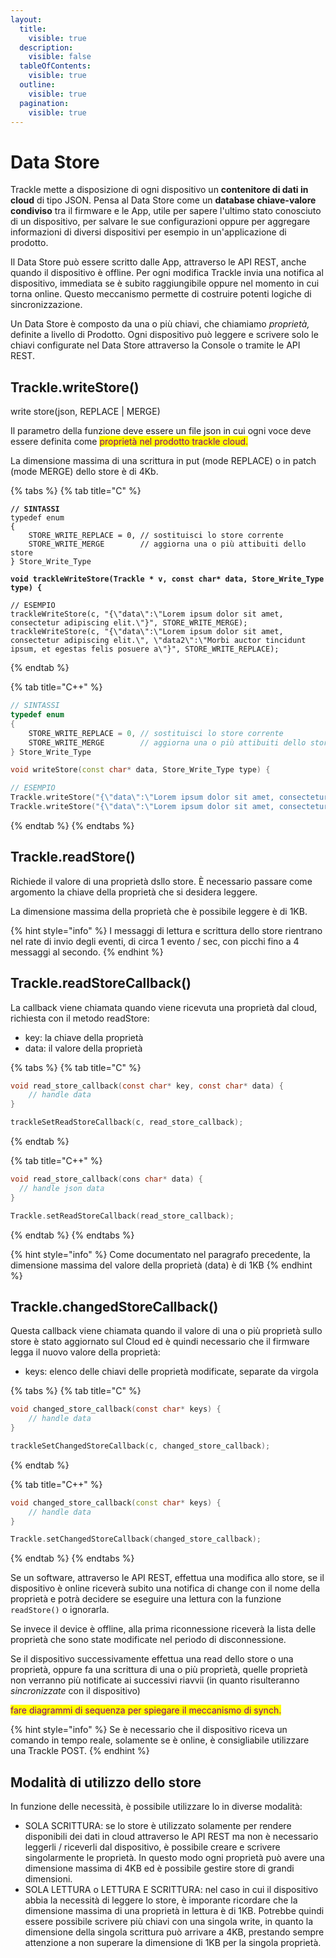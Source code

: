 ```yaml
---
layout:
  title:
    visible: true
  description:
    visible: false
  tableOfContents:
    visible: true
  outline:
    visible: true
  pagination:
    visible: true
---
```


# Data Store

Trackle mette a disposizione di ogni dispositivo un **contenitore di dati in cloud** di tipo JSON. Pensa al Data Store come un **database chiave-valore condiviso** tra il firmware e le App, utile per sapere l'ultimo stato conosciuto di un dispositivo, per salvare le sue configurazioni oppure per aggregare informazioni di diversi dispositivi per esempio in un'applicazione di prodotto.

Il Data Store può essere scritto dalle App, attraverso le API REST, anche quando il dispositivo è offline. Per ogni modifica Trackle invia una notifica al dispositivo, immediata se è subito raggiungibile oppure nel momento in cui torna online. Questo meccanismo permette di costruire potenti logiche di sincronizzazione.

Un Data Store è composto da una o più chiavi, che chiamiamo _proprietà,_ definite a livello di Prodotto. Ogni dispositivo può leggere e scrivere solo le chiavi configurate nel Data Store attraverso la Console o tramite le API REST.

## Trackle.writeStore()

write store(json, REPLACE | MERGE)

Il parametro della funzione deve essere un file json in cui ogni voce deve essere definita come <mark style="color:purple;">proprietà nel prodotto trackle cloud.</mark>

La dimensione massima di una scrittura in put (mode REPLACE) o in patch (mode MERGE) dello store è di 4Kb.

{% tabs %}
{% tab title="C" %}
<pre class="language-c"><code class="lang-c"><strong>// SINTASSI
</strong>typedef enum
{
    STORE_WRITE_REPLACE = 0, // sostituisci lo store corrente
    STORE_WRITE_MERGE        // aggiorna una o più attibuiti dello store
} Store_Write_Type

<strong>void trackleWriteStore(Trackle * v, const char* data, Store_Write_Type type) {
</strong>
// ESEMPIO
trackleWriteStore(c, "{\"data\":\"Lorem ipsum dolor sit amet, consectetur adipiscing elit.\"}", STORE_WRITE_MERGE);
trackleWriteStore(c, "{\"data\":\"Lorem ipsum dolor sit amet, consectetur adipiscing elit.\", \"data2\":\"Morbi auctor tincidunt ipsum, et egestas felis posuere a\"}", STORE_WRITE_REPLACE);
</code></pre>
{% endtab %}

{% tab title="C++" %}
```cpp
// SINTASSI
typedef enum
{
    STORE_WRITE_REPLACE = 0, // sostituisci lo store corrente
    STORE_WRITE_MERGE        // aggiorna una o più attibuiti dello store
} Store_Write_Type

void writeStore(const char* data, Store_Write_Type type) {

// ESEMPIO
Trackle.writeStore("{\"data\":\"Lorem ipsum dolor sit amet, consectetur adipiscing elit.\"}", STORE_WRITE_MERGE);
Trackle.writeStore("{\"data\":\"Lorem ipsum dolor sit amet, consectetur adipiscing elit.\", \"data2\":\"Morbi auctor tincidunt ipsum, et egestas felis posuere a\"}", STORE_WRITE_REPLACE);
```
{% endtab %}
{% endtabs %}

## Trackle.readStore()

Richiede il valore di una proprietà dsllo store. È necessario passare come argomento la chiave della proprietà che si desidera leggere.&#x20;

La dimensione massima della proprietà che è possibile leggere è di 1KB.&#x20;

{% hint style="info" %}
I messaggi di lettura e scrittura dello store rientrano nel rate di invio degli eventi, di circa 1 evento / sec, con picchi fino a 4 messaggi al secondo.
{% endhint %}

## Trackle.readStoreCallback()

La callback viene chiamata quando viene ricevuta una proprietà dal cloud, richiesta con il metodo readStore:

* key: la chiave della proprietà
* data: il valore della proprietà

{% tabs %}
{% tab title="C" %}
```c
void read_store_callback(const char* key, const char* data) {
    // handle data
}

trackleSetReadStoreCallback(c, read_store_callback);
```
{% endtab %}

{% tab title="C++" %}
```cpp
void read_store_callback(cons char* data) {
  // handle json data
}

Trackle.setReadStoreCallback(read_store_callback);
```
{% endtab %}
{% endtabs %}

{% hint style="info" %}
Come documentato nel paragrafo precedente, la dimensione massima del valore della proprietà (data) è di 1KB
{% endhint %}

## Trackle.changedStoreCallback()

Questa callback viene chiamata quando il valore di una o più proprietà sullo store è stato aggiornato sul Cloud ed è quindi necessario che il firmware legga il nuovo valore della proprietà:

* keys: elenco delle chiavi delle proprietà modificate, separate da virgola

{% tabs %}
{% tab title="C" %}
```c
void changed_store_callback(const char* keys) {
    // handle data
}

trackleSetChangedStoreCallback(c, changed_store_callback);
```
{% endtab %}

{% tab title="C++" %}
```cpp
void changed_store_callback(const char* keys) {
    // handle data
}

Trackle.setChangedStoreCallback(changed_store_callback);
```
{% endtab %}
{% endtabs %}

Se un software, attraverso le API REST, effettua una modifica allo store, se il dispositivo è online riceverà subito una notifica di change con il nome della proprietà e potrà decidere se eseguire una lettura con la funzione `readStore()` o ignorarla.

Se invece il device è offline, alla prima riconnessione riceverà la lista delle proprietà che sono state modificate nel periodo di disconnessione.

Se il dispositivo successivamente effettua una read dello store o una proprietà, oppure fa una scrittura di una o più proprietà, quelle proprietà non verranno più notificate ai successivi riavvii (in quanto risulteranno _sincronizzate_ con il dispositivo)

<mark style="color:purple;">fare diagrammi di sequenza per spiegare il meccanismo di synch.</mark>

{% hint style="info" %}
Se è necessario che il dispositivo riceva un comando in tempo reale, solamente se è online, è consigliabile utilizzare una Trackle POST.
{% endhint %}

## Modalità di utilizzo dello store

In funzione delle necessità, è possibile utilizzare lo in diverse modalità:

* SOLA SCRITTURA: se lo store è utilizzato solamente per rendere disponibili dei dati in cloud attraverso le API REST ma non è necessario leggerli / riceverli dal dispositivo, è possibile creare e scrivere singolarmente le proprietà. In questo modo ogni proprietà può avere una dimensione massima di 4KB ed è possibile gestire store di grandi dimensioni.
* SOLA LETTURA o LETTURA E SCRITTURA: nel caso in cui il dispositivo abbia la necessità di leggere lo store, è imporante ricordare che la dimensione massima di una proprietà in lettura è di 1KB. Potrebbe quindi essere possibile scrivere più chiavi con una singola write, in quanto la dimensione della singola scrittura può arrivare a 4KB, prestando sempre attenzione a non superare la dimensione di 1KB per la singola proprietà.



